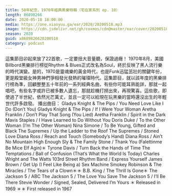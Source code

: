 ```yaml
---
title: 50年紀念，1970年經典黑樂特輯（宅在家系列 ep. 10）
length: 86898266
date: 2020-05-18 18:00:00
media: https://one.xiaoyuu.ga/ear/2020/20200518.mp3
image: https://cdn.jsdelivr.net/gh/coxmos/cdn@master/ear/cover/20200518.jpeg
season: 2020
guid: a8689826620200518
category: podcast
---
```


這集節目卯起來放了22首歌，一定要扭大音量聽，保證過癮！
1970年8月，美國Billbord黑樂排行榜從Rhythm &amp; Blues正式改名為Soul，終於反映了黑人流行樂的時代演變。是的，1970是靈魂樂的黃金時代，也是Funk迅猛茁壯的關鍵年份，更是殿堂級女神男神們爭相發光發熱的璀璨時代。這集節目，就以該年度的黑樂排行榜為準，回顧整整五十年前的一系列經典名曲，有些你可能耳熟能詳，那就一起唱吧，有些名字或許已被多數人遺忘，那就趁機打撈出來，再現驚喜。這些歌，即使過了半世紀，依然光芒萬丈，並且一定可以給現在玩黑樂的當時還沒出生的年輕世代許多啟發。
播出曲目：
Gladys Knight &amp; The Pips / You Need Love Like I Do (Don’t You)
Gladys Knight &amp; The Pips / If I Were Your Woman
Aretha Franklin / Don’t Play That Song (You Lied)
Aretha Franklin / Spirit in the Dark
Mavis Staples / I Have Learned to Do Without You
Doris Duke / To the Other Woman (I’m The Other Woman)
Nina Simone / To Be Young, Gifted and Black
The Supremes / Up the Ladder to the Roof
The Supremes / Stoned Love
Diana Ross / Reach and Touch (Somebody’s Hand)
Diana Ross / Ain’t No Mountain High Enough
Sly &amp; The Family Stone / Thank You (Falettinme Be Mice Elf Agin)＊
Tyrone Davis / Turn Back the Hands of Time
The Temptations / Ball of Confusion (That’s What the World Is Today)
Charles Wright and The Watts 103rd Street Rhythm Band / Express Yourself
James Brown / Get Up (I Feel Like Being a) Sex Machine
Smokey Robinson &amp; The Miracles / The Tears of a Clown＊＊
B.B. King / The Thrill Is Gone＊
The Jackson 5 / ABC
The Jackson 5 / The Love You Save
The Jackson 5 / I’ll Be There 
Stevie Wonder / Signed, Sealed, Delivered I’m Yours
＊ Released in 1969
＊＊ First released in 1967

